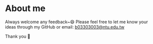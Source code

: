 # About me
Always welcome any feedback~😄
Please feel free to let me know your ideas through my GitHub or email:
b03303003@ntu.edu.tw

Thank you 🙏
